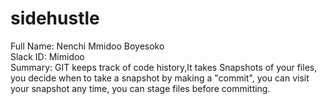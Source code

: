 # sidehustle
Full Name: Nenchi Mmidoo Boyesoko<br>
Slack ID: Mimidoo<br>
Summary: GIT keeps track of code history,It takes Snapshots of your files, you decide when to take a snapshot by making a "commit", you can visit your snapshot any time, you can stage files before committing.<br>
